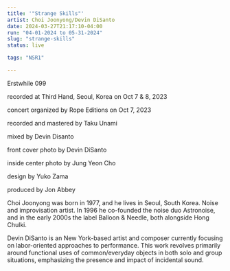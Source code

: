 ```yaml
---
title: '"Strange Skills"'
artist: Choi Joonyong/Devin DiSanto
date: 2024-03-27T21:17:10-04:00
run: "04-01-2024 to 05-31-2024"
slug: "strange-skills"
status: live

tags: "NSR1"

---
```


Erstwhile 099

recorded at Third Hand, Seoul, Korea on Oct 7 & 8, 2023

concert organized by Rope Editions on Oct 7, 2023

recorded and mastered by Taku Unami

mixed by Devin Disanto

front cover photo by Devin DiSanto

inside center photo by Jung Yeon Cho

design by Yuko Zama

produced by Jon Abbey

Choi Joonyong was born in 1977, and he lives in Seoul, South Korea. Noise and improvisation artist. In 1996 he co-founded the noise duo Astronoise, and in the early 2000s the label Balloon & Needle, both alongside Hong Chulki.

Devin DiSanto is an New York-based artist and composer currently focusing on labor-oriented approaches to performance. This work revolves primarily around functional uses of common/everyday objects in both solo and group situations, emphasizing the presence and impact of incidental sound.